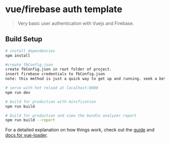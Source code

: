 # vue/firebase auth template

> Very basic user authentication with Vuejs and Firebase.

## Build Setup

``` bash
# install dependencies
npm install

#create fbConfig.json
create fbConfig.json in root folder of project.
insert firebase credentials to fbConfig.json
note: this method is just a quick way to get up and running. seek a better way.

# serve with hot reload at localhost:8080
npm run dev

# build for production with minification
npm run build

# build for production and view the bundle analyzer report
npm run build --report
```

For a detailed explanation on how things work, check out the [guide](http://vuejs-templates.github.io/webpack/) and [docs for vue-loader](http://vuejs.github.io/vue-loader).
